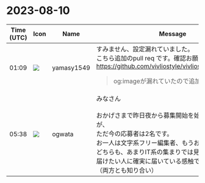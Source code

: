 # 2023-08-10

|Time (UTC)|Icon|Name|Message|
|---|---|---|---|
|01:09|![](https://secure.gravatar.com/avatar/b2dffef7ce30f6f8f399f2a172229711.jpg?s=72&d=https%3A%2F%2Fa.slack-edge.com%2Fdf10d%2Fimg%2Favatars%2Fava_0012-72.png)|yamasy1549|すみません、設定漏れていました。<br>こちら追加のpull req です。確認お願いします 🙇<br><https://github.com/vivliostyle/vivliostyle.org/pull/141><br><blockquote>og:imageが漏れていたので追加しました。</blockquote>|
|05:38|![](https://avatars.slack-edge.com/2019-11-22/845042642576_070441337abaca9fb7b3_72.png)|ogwata|みなさん<br><br>おかげさまで昨日夜から募集開始を始めたセミナーですが、<br>ただ今の応募者は2名です。<br>お一人は文字系フリー編集者、もうお一人はDTPer、<br>どちらも、あまりIT系の集まりでは見ないので、<br>届けたい人に確実に届いている感触です。<br>（両方とも知り合い）|
